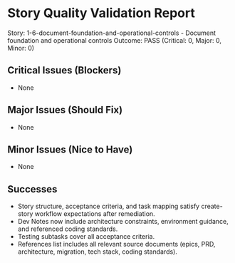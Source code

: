 # Story Quality Validation Report

Story: 1-6-document-foundation-and-operational-controls - Document foundation and operational controls
Outcome: PASS (Critical: 0, Major: 0, Minor: 0)

## Critical Issues (Blockers)

- None

## Major Issues (Should Fix)

- None

## Minor Issues (Nice to Have)

- None

## Successes

- Story structure, acceptance criteria, and task mapping satisfy create-story workflow expectations after remediation.
- Dev Notes now include architecture constraints, environment guidance, and referenced coding standards.
- Testing subtasks cover all acceptance criteria.
- References list includes all relevant source documents (epics, PRD, architecture, migration, tech stack, coding standards).
